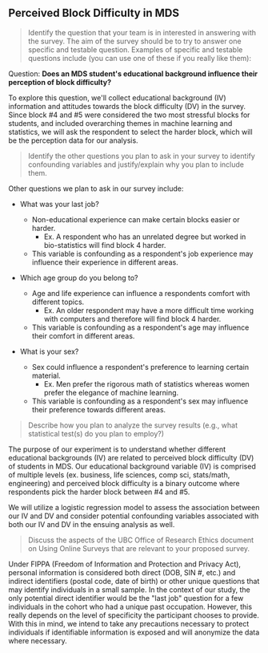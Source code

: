 ## Perceived Block Difficulty in MDS

> Identify the question that your team is in interested in answering with the survey. The aim of the survey should be to try to answer one specific and testable question. Examples of specific and testable questions include (you can use one of these if you really like them):


Question: **Does an MDS student's educational background influence their perception of block difficulty?**

To explore this question, we'll collect educational background (IV) information and attitudes towards the block difficulty (DV) in the survey. Since block #4 and #5 were considered the two most stressful blocks for students, and included overarching themes in machine learning and statistics, we will ask the respondent to select the harder block, which will be the perception data for our analysis.

> Identify the other questions you plan to ask in your survey to identify confounding variables and justify/explain why you plan to include them.

Other questions we plan to ask in our survey include:

  - What was your last job?
    - Non-educational experience can make certain blocks easier or harder.
      - Ex. A respondent who has an unrelated degree but worked in bio-statistics will find block 4 harder.
    - This variable is confounding as a respondent's job experience may influence their experience in different areas. 
    
  - Which age group do you belong to?
    - Age and life experience can influence a respondents comfort with different topics.
      - Ex. An older respondent may have a more difficult time working with computers and therefore will find block 4 harder.
    - This variable is confounding as a respondent's age may influence their comfort in different areas. 
    
  - What is your sex?
    - Sex could influence a respondent's preference to learning certain material.
      - Ex. Men prefer the rigorous math of statistics whereas women prefer the elegance of machine learning.
    - This variable is confounding as a respondent's sex may influence their preference towards different areas.

> Describe how you plan to analyze the survey results (e.g., what statistical test(s) do you plan to employ?)

The purpose of our experiment is to understand whether different educational backgrounds (IV) are related to perceived block difficulty (DV) of students in MDS. Our educational background variable (IV) is comprised of multiple levels (ex. business, life sciences, comp sci, stats/math, engineering) and perceived block difficulty is a binary outcome where respondents pick the harder block between #4 and #5.

We will utilize a logistic regression model to assess the association between our IV and DV and consider potential confounding variables associated with both our IV and DV in the ensuing analysis as well.

> Discuss the aspects of the UBC Office of Research Ethics document on Using Online Surveys that are relevant to your proposed survey.

Under FIPPA (Freedom of Information and Protection and Privacy Act), personal information is considered both direct (DOB, SIN #, etc.) and indirect identifiers (postal code, date of birth) or other unique questions that may identify individuals in a small sample. In the context of our study, the only potential direct identifier would be the "last job" question for a few individuals in the cohort who had a unique past occupation. However, this really depends on the level of specificity the participant chooses to provide. With this in mind, we intend to take any precautions necessary to protect individuals if identifiable information is exposed and will anonymize the data where necessary. 

